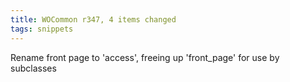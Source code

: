 ```yaml
---
title: WOCommon r347, 4 items changed
tags: snippets
---
```


Rename front page to 'access', freeing up 'front\_page' for use by subclasses
